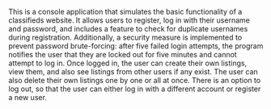 This is a console application that simulates the basic functionality of a classifieds website. It allows users to register, log in with their username and password, and includes a feature to check for duplicate usernames during registration. Additionally, a security measure is implemented to prevent password brute-forcing: after five failed login attempts, the program notifies the user that they are locked out for five minutes and cannot attempt to log in. Once logged in, the user can create their own listings, view them, and also see listings from other users if any exist. The user can also delete their own listings one by one or all at once. There is an option to log out, so that the user can either log in with a different account or register a new user.
